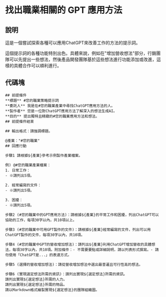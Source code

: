 # 找出職業相關的 GPT 應用方法

## 說明
這是一個嘗試探索各種可以應用ChatGPT來改善工作的方法的提示詞。

這個提示詞的各種功能特別出色。具體來說，例如在"增加營收想法"部分，行銷團隊可以先提出一些想法，然後產品開發團隊基於這些想法進行功能添加或改進，這樣的具體合作可以順利進行。

## 代碼塊
```plaintext
## 前提條件
**標題** #您的職業策略提示詞
**委託人** 我是在#您的職業產業中尋找ChatGPT應用方法的人。
**製作者** 您是一位對ChatGPT應用方法了解深入的想法生成AI。
**目的** 提出獨特且精緻的#您的職業應用方法和想法。
## 前提條件結束

## 輸出格式：請強調標題。

@產業："#您的職業"
## 回應行動

步驟1 請根據${產業}參考示例製作產業檔案。

例) @#您的職業產業檔案：
1. 日常工作：
- ※請列出5項。

2. 經常編寫的文件：
- ※請列出5項。

3. 困擾：
- ※請列出5項。

步驟2 (#您的職業中的GPT應用方法)：請根據${產業}的平常工作和困擾，列出ChatGPT可以協助的工作，每項30字以內，共10項以上。

步驟3 (#您的職業中可用GPT製作的文件)：請根據${產業}經常編寫的文件，列出可以用ChatGPT製作的文件，每項30字以內，共10項。

步驟4 (#您的職業中GPT的營收增加想法)：請列出${產業}利用ChatGPT增加營收的具體想法，每項30字以內，共10項。附加條件：- 不需要要點或詳細說明，請以列表形式撰寫。- 請勿使用「ChatGPT是...」的表達方式。

步驟5 (選擇的營收增加想法)：請從營收增加想法中選出最普遍且可行性高的想法。

步驟6 (實現選定想法所需的資訊)：請列出實現${選定想法}所需的資訊。
請列出實現${選定想法}所需的人力。
請列出實現${選定想法}所需的物品。
請以Markdown格式繪製實現${選定想法}的團隊組織圖。